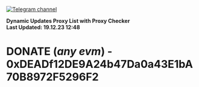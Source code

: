 [![Telegram channel](https://img.shields.io/endpoint?url=https://runkit.io/damiankrawczyk/telegram-badge/branches/master?url=https://t.me/n4z4v0d)](https://t.me/n4z4v0d) 

**Dynamic Updates Proxy List with Proxy Checker**  
**Last Updated: 19.12.23 12:48**

# DONATE (_any evm_) - 0xDEADf12DE9A24b47Da0a43E1bA70B8972F5296F2
